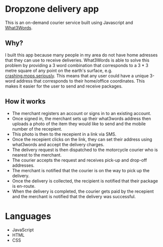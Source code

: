# Dropzone delivery app
This is an on-demand courier service built using Javascript and [What3Words](https://what3words.com/).

## Why?
I built this app because many people in my area do not have home adresses that they can use to receive deliveries.
What3Words is able to solve this problem by providing a 3 word combination that corresponds to a 3 * 3 metre square of any point on the earth's surface, e.g. [crashing.mops.seriously](https://what3words.com/crashing.mops.seriously).
This means that any user could have a unique 3-word address that corresponds to their home/office coordinates.
This makes it easier for the user to send and receive packages.

## How it works
* The merchant registers an account or signs in to an existing account.
* Once signed in, the merchant sets up their what3words address then uploads a photo of the item they would like to send and the mobile number of the recepient.
* This photo is then to the recepient in a link via SMS.
* Once the recepient clicks on the link, they can set their address using what3words and accept the delivery charges.
* The delivery request is then dispatched to the motorcycle courier who is nearest to the merchant.
* The courier accepts the request and receives pick-up and drop-off addresses.
* The merchant is notified that the courier is on the way to pick up the delivery.
* Once the delivery is collected, the recipient is notified that their package is en-route.
* When the delivery is completed, the courier gets paid by the recepient and the merchant is notified that the delivery was successful.

# Languages
* JavaScript
* HTML
* CSS
